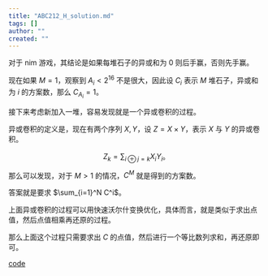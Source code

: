 ```yaml
---
title: "ABC212_H_solution.md"
tags: []
author: ""
created: ""
---
```


对于 nim 游戏，其结论是如果每堆石子的异或和为 $0$ 则后手赢，否则先手赢。

现在如果 $M=1$，观察到 $A_i<2^{16}$ 不是很大，因此设 $C_i$ 表示 $M$ 堆石子，异或和为 $i$ 的方案数，那么 $C_{A_i}=1$。

接下来考虑新加入一堆，容易发现就是一个异或卷积的过程。

异或卷积的定义是，现在有两个序列 $X,Y$，设 $Z=X\times Y$，表示 $X$ 与 $Y$ 的异或卷积。

$$
Z_k=\sum_{i\oplus j=k} X_iY_i。
$$

那么可以发现，对于 $M>1$ 的情况，$C^M$ 就是得到的方案数。

答案就是要求 $\sum_{i=1}^N C^i$。

上面异或卷积的过程可以用快速沃尔什变换优化，具体而言，就是类似于求出点值，然后点值相乘再还原的过程。

那么上面这个过程只需要求出 $C$ 的点值，然后进行一个等比数列求和，再还原即可。

[code](https://atcoder.jp/contests/abc212/submissions/34303166)

